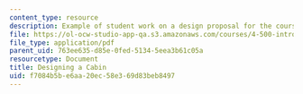 ```yaml
---
content_type: resource
description: Example of student work on a design proposal for the course project.
file: https://ol-ocw-studio-app-qa.s3.amazonaws.com/courses/4-500-introduction-to-design-computing-fall-2008/f7084b5be6aa20ec58e369d83beb8497_assn1_6.pdf
file_type: application/pdf
parent_uid: 763ee635-d85e-0fed-5134-5eea3b61c05a
resourcetype: Document
title: Designing a Cabin
uid: f7084b5b-e6aa-20ec-58e3-69d83beb8497
---
```

